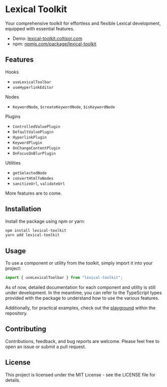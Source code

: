 # Lexical Toolkit

Your comprehensive toolkit for effortless and flexible Lexical development, equipped with essential features.

- Demo: [lexical-toolkit.coltisor.com](https://lexical-toolkit.coltisor.com/)
- npm:  [npmjs.com/package/lexical-toolkit](https://www.npmjs.com/package/lexical-toolkit)

## Features

Hooks

- `useLexicalToolbar`
- `useHyperlinkEditor`

Nodes

- `KeywordNode`, `$createKeywordNode`, `$isKeywordNode`

Plugins

- `ControlledValuePlugin`
- `DefaultValuePlugin`
- `HyperlinkPlugin`
- `KeywordPlugin`
- `OnChangeContentPlugin`
- `OnFocusOnBlurPlugin`

Utilities

- `getSelectedNode`
- `convertHtmlToNodes`
- `sanitizeUrl`, `validateUrl`

More features are to come.

## Installation

Install the package using npm or yarn:

```bash
npm install lexical-toolkit
yarn add lexical-toolkit
```

## Usage

To use a component or utility from the toolkit, simply import it into your project:

```javascript
import { useLexicalToolbar } from "lexical-toolkit";
```

As of now, detailed documentation for each component and utility is still under development. In the meantime, you can refer to the TypeScript types provided with the package to understand how to use the various features.

Additionally, for practical examples, check out the [playground](https://github.com/coltisor/lexical-toolkit/tree/main/packages/playground) within the repository.

## Contributing

Contributions, feedback, and bug reports are welcome. Please feel free to open an issue or submit a pull request.

## License

This project is licensed under the MIT License - see the LICENSE file for details.
